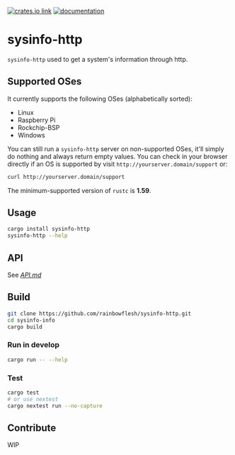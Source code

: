 <!-- [<img src="https://img.shields.io/github/actions/workflow/status/rainbowflesh/sysinfo-http/ci.yml?branch=master&style=round-square&logo=github" alt="CI status">](https://github.com/ClementTsang/sysinfo/actions?query=branch%3Amaster) -->

[<img src="https://img.shields.io/crates/v/sysinfo-http.svg?style=round-square&labelColor=FFFFFF" alt="crates.io link">](https://crates.io/crates/sysinfo-http)
[<img src="https://img.shields.io/badge/docs-nightly-66c2a5?style=round-square&labelColor=FFFFFF&logoColor=white&color=purple" alt="documentation">](https://sysinfo-http.github.io/doc/)

# sysinfo-http

`sysinfo-http` used to get a system's information through http.

## Supported OSes

It currently supports the following OSes (alphabetically sorted):

- Linux
- Raspberry Pi
- Rockchip-BSP
- Windows

You can still run a `sysinfo-http` server on non-supported OSes, it'll simply do nothing and always return
empty values. You can check in your browser directly if an OS is supported by visit `http://yourserver.domain/support` or:

```bash
curl http://yourserver.domain/support
```

The minimum-supported version of `rustc` is **1.59**.

## Usage

```bash
cargo install sysinfo-http
sysinfo-http --help
```

## API

See _[API.md](./API.md)_

## Build

```bash
git clone https://github.com/rainbowflesh/sysinfo-http.git
cd sysinfo-info
cargo build
```

### Run in develop

```bash
cargo run -- --help
```

### Test

```bash
cargo test
# or use nextest
cargo nextest run --no-capture
```

## Contribute

WIP
